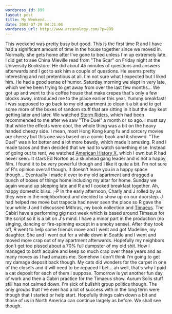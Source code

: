 ```yaml
--- 
wordpress_id: 899
layout: post
title: My Weekend...
date: 2002-07-29 04:21:00
wordpress_url: http://www.arcanology.com/?p=899
---
```

This weekend was pretty busy but good. This is the first time R and I have had a significant amount of time in the house together since we moved in. Normally, she gets home after I've gone to bed unless I'm up extremely late. I did get to see China Mieville read from "The Scar" on Friday night at the University Bookstore. He did about 45 minutes of questions and answers afterwards and I got to ask him a couple of questions. He seems pretty interesting and not pretentious at all. I'm not sure what I expected but I liked him. He had a good sense of humor. Saturday morning we slept in very late, which we've been trying to get away from over the last few months... We got up and went to this coffee house that make crepes that's only a few blocks away. introduced me to the place earlier this year. Yummy breakfast! I was supposed to go back to my old apartment to clean it a bit and to get some more of the boxes of random stuff that are sitting in it but the day kept getting later and later. We watched <a href="http://us.imdb.com/Title?0165499">Storm Riders</a>, which had been recommended to me after we saw "The Duel" a month or so ago. I must say that while the effects were cool, the whole thing was a bit on the heavy handed cheezy side. I mean, most Hong Kong kung fu and sorcery movies are cheezy but this one was based on a comic book and it showed. "The Duel" was a lot better and a lot more bawdy, which made it amusing. R and I made tacos and then decided that we had to watch something else. Instead of going out to rent, we watched <a href="http://us.imdb.com/Title?0120586">American History X</a>, which I own but R had never seen. It stars Ed Norton as a skinhead gang leader and is not a happy film. I found it to be very powerful though and I like it quite a bit. I'm not sure of R's opinion overall though. It doesn't leave you in a happy space though... Eventually I made it over to my old apartment and dragged a bunch of boxes of things home including my altar for home. Sunday we again wound up sleeping late and R and I cooked breakfast together. Ah, happy domestic bliss. ;-P In the early afternoon, Charly and J rolled by as they were in the neighborhood and decided to show up on our doorstep. J had helped me move but trapecia had never seen the place so R gave the tour while J and I discussed Mithras, my book collection and <a href="http://classics.mit.edu/Plato/timaeus.html">Timaeus</a>. The Cabiri have a performing gig next week which is based around Timaeus for the script so it is a bit on J's mind. I have a minor part in the production (no singing, dancing or fire-spinning except in a smoky sense). After they took off, R went to help some friends move and I went and got Madeline, my daughter. She and I went out for a while down in Seattle and I went and moved more crap out of my apartment afterwards. Hopefully my neighbors don't get too pissed about a 70% full dumpster of my old shit. How I managed to both acquire and keep so much crap over these years and as many moves as I had amazes me. Somehow I don't think I'm going to get my damage deposit back though. My cats did wonders for the carpet in one of the closets and it will need to be repaced I bet... ah well, that's why I paid a cat deposit for each of them I suppose. Tomorrow is yet another fun day of work and then a Cabiri practice for the Timaeus show. Aurum Solis stuff still has not calmed down. I'm sick of bullshit group politics though. The only groups that I&apos;ve ever had a lot of success with in the long term were though that I started or help start. Hopefully things calm down a bit and those of us in North America can continue largely as before. We shall see though.